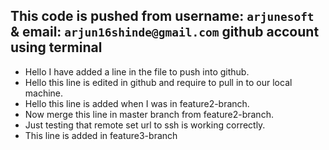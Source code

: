 ## This code is pushed from **username:** **`arjunesoft`** & **email:** **`arjun16shinde@gmail.com`** github account using terminal

- Hello I have added a line in the file to push into github.
- Hello this line is edited in github and require to pull in to our local machine.
- Hello this line is added when I was in feature2-branch.
- Now merge this line in master branch from feature2-branch.
- Just testing that remote set url to ssh is working correctly.
- This line is added in feature3-branch
